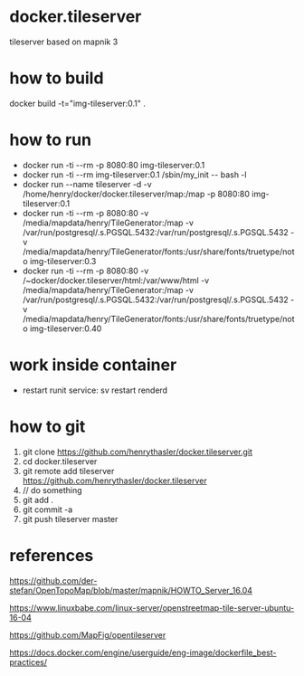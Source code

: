 # docker.tileserver
tileserver based on mapnik 3

# how to build
docker build -t="img-tileserver:0.1" .

# how to run
* docker run -ti --rm -p 8080:80 img-tileserver:0.1
* docker run -ti --rm img-tileserver:0.1 /sbin/my_init -- bash -l
* docker run --name tileserver -d -v /home/henry/docker/docker.tileserver/map:/map -p 8080:80 img-tileserver:0.1
* docker run -ti --rm -p 8080:80 -v /media/mapdata/henry/TileGenerator:/map -v /var/run/postgresql/.s.PGSQL.5432:/var/run/postgresql/.s.PGSQL.5432 -v /media/mapdata/henry/TileGenerator/fonts:/usr/share/fonts/truetype/noto img-tileserver:0.3
* docker run -ti --rm -p 8080:80 -v /~docker/docker.tileserver/html:/var/www/html -v /media/mapdata/henry/TileGenerator:/map -v /var/run/postgresql/.s.PGSQL.5432:/var/run/postgresql/.s.PGSQL.5432 -v /media/mapdata/henry/TileGenerator/fonts:/usr/share/fonts/truetype/noto img-tileserver:0.40

# work inside container
* restart runit service:
sv restart renderd

# how to git
1. git clone https://github.com/henrythasler/docker.tileserver.git
2. cd docker.tileserver
3. git remote add tileserver https://github.com/henrythasler/docker.tileserver
4. // do something
5. git add .
6. git commit -a
7. git push tileserver master

# references
https://github.com/der-stefan/OpenTopoMap/blob/master/mapnik/HOWTO_Server_16.04

https://www.linuxbabe.com/linux-server/openstreetmap-tile-server-ubuntu-16-04

https://github.com/MapFig/opentileserver

https://docs.docker.com/engine/userguide/eng-image/dockerfile_best-practices/

